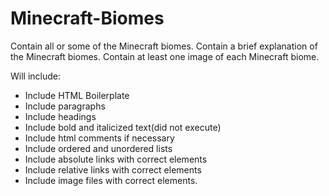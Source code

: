 # Minecraft-Biomes
Contain all or some of the Minecraft biomes.
Contain a brief explanation of the Minecraft biomes.
Contain at least one image of each Minecraft biome.

Will include:
* Include HTML Boilerplate
* Include paragraphs
* Include headings 
* Include bold and italicized text(did not execute)
* Include html comments if necessary
* Include ordered and unordered lists
* Include absolute links with correct elements
* Include relative links with correct elements 
* Include image files with correct elements.